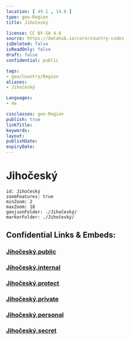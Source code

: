 ```yaml
---
location: [ 49.1 , 14.6 ] 
type: geo-Region
title: Jihočeský

license: CC BY-SA 4.0
source: https://datahub.io/core/country-codes
isDeleted: false
isReadOnly: false
draft: false
confidential: public

tags:
- geo/Country/Region
aliases:
- Jihočeský

Languages:
- de

cssclasses: geo-Region
publish: true
linkTitle: 
keywords: 
layout: 
publishDate: 
expiryDate: 
---
```


# Jihočeský

```leaflet
id: Jihočeský
zoomFeatures: true 
minZoom: 2 
maxZoom: 18
geojsonFolder: ./Jihočeský/
markerFolder: ./Jihočeský/
```


## Confidential Links & Embeds: 

### [Jihočeský.public](/_public/\Earth\Continent\Europe\Europe~Central\Czech_Republic\regions~Czech_RepublicJihočeský.public.md) 

### [Jihočeský.internal](/_internal/\Earth\Continent\Europe\Europe~Central\Czech_Republic\regions~Czech_RepublicJihočeský.internal.md) 

### [Jihočeský.protect](/_protect/\Earth\Continent\Europe\Europe~Central\Czech_Republic\regions~Czech_RepublicJihočeský.protect.md) 

### [Jihočeský.private](/_private/\Earth\Continent\Europe\Europe~Central\Czech_Republic\regions~Czech_RepublicJihočeský.private.md) 

### [Jihočeský.personal](/_personal/\Earth\Continent\Europe\Europe~Central\Czech_Republic\regions~Czech_RepublicJihočeský.personal.md) 

### [Jihočeský.secret](/_secret/\Earth\Continent\Europe\Europe~Central\Czech_Republic\regions~Czech_RepublicJihočeský.secret.md)

